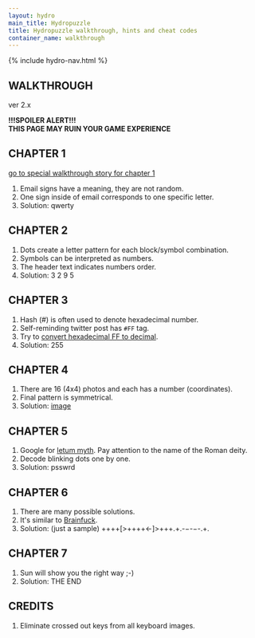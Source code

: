 ```yaml
---
layout: hydro
main_title: Hydropuzzle
title: Hydropuzzle walkthrough, hints and cheat codes
container_name: walkthrough
---
```


{% include hydro-nav.html %}

## WALKTHROUGH

ver 2.x

**!!!SPOILER ALERT!!!**<br>
**THIS PAGE MAY RUIN YOUR GAME EXPERIENCE**<br>

## CHAPTER 1

<a href="https://medium.com/@sobstel/walkthrough-story-hydropuzzle-3dace5845190" target="_blank" title="Hydropuzzle walkthrough story">
  go to special walkthrough story for chapter 1
</a>

1. Email signs have a meaning, they are not random.
2. One sign inside of email corresponds to one specific letter.
3. Solution: <span class="spoiler">qwerty</span>

## CHAPTER 2

1. Dots create a letter pattern for each block/symbol combination.
2. Symbols can be interpreted as numbers.
3. The header text indicates numbers order.
4. Solution: <span class="spoiler">3 2 9 5</span>

## CHAPTER 3

1. Hash (#) is often used to denote hexadecimal number.
2. Self-reminding twitter post has `#FF` tag.
3. Try to [convert hexadecimal FF to decimal](https://www.binaryhexconverter.com/hex-to-decimal-converter).
4. Solution: <span class="spoiler">255</span>

## CHAPTER 4

1. There are 16 (4x4) photos and each has a number (coordinates).
2. Final pattern is symmetrical.
3. Solution: <span class="spoiler"><a href="/img/hydro/chapter4spoiler.jpg" rel="nofollow" target="_blank">image</a></span>

## CHAPTER 5

1. Google for [letum myth](https://www.google.com/search?q=letum+myth). Pay attention to the name of the Roman deity.
2. Decode blinking dots one by one.
3. Solution: <span class="spoiler">psswrd</span>

## CHAPTER 6

1. There are many possible solutions.
2. It's similar to [Brainfuck](https://en.wikipedia.org/wiki/Brainfuck).
3. Solution: (just a sample) <span class="spoiler">++++[>++++<-]>+++.+.-&minus;-&minus;-.+.</span>

## CHAPTER 7

1. Sun will show you the right way ;-)
2. Solution: <span class="spoiler">THE END</span>

## CREDITS

1. Eliminate crossed out keys from all keyboard images.

<script>
Array.from(document.getElementsByClassName('spoiler')).forEach(function (spoiler) {
  spoiler.onclick = function () { this.className = 'spoiler visible'; };
});
</script>
